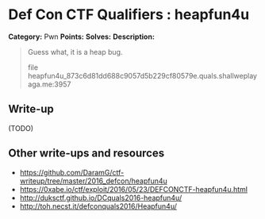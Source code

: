 # Def Con CTF Qualifiers : heapfun4u

**Category:** Pwn
**Points:**
**Solves:**
**Description:**

> Guess what, it is a heap bug.
>
>
> file heapfun4u_873c6d81dd688c9057d5b229cf80579e.quals.shallweplayaga.me:3957


## Write-up

(TODO)

## Other write-ups and resources

* https://github.com/DaramG/ctf-writeup/tree/master/2016_defcon/heapfun4u
* https://0xabe.io/ctf/exploit/2016/05/23/DEFCONCTF-heapfun4u.html
* http://duksctf.github.io/DCquals2016-heapfun4u/
* http://toh.necst.it/defconquals2016/Heapfun4u/
